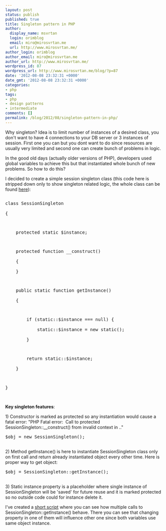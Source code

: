 ```yaml
---
layout: post
status: publish
published: true
title: Singleton pattern in PHP
author:
  display_name: msvrtan
  login: orimblog
  email: miro@mirosvrtan.me
  url: http://www.mirosvrtan.me/
author_login: orimblog
author_email: miro@mirosvrtan.me
author_url: http://www.mirosvrtan.me/
wordpress_id: 87
wordpress_url: http://www.mirosvrtan.me/blog/?p=87
date: '2012-08-08 23:32:31 +0000'
date_gmt: '2012-08-08 23:32:31 +0000'
categories:
- php
tags:
- php
- design patterns
- intermediate
comments: []
permalink: /blog/2012/08/singleton-pattern-in-php/
---
```

<p>Why singleton? Idea is to limit number of instances of a desired class, you don't want to have 4 connections to your DB server or 3 instances of session. First one you can but you dont want to do since resources are usually very limited and second one can create bunch of problems in logic.</p>
<p>In the good old days (actually older versions of PHP), developers used global variables to achieve this but that instantiated whole bunch of new problems. So how to do this?</p>
<p>I decided to create a simple session singleton class (this code here is stripped down only to show singleton related logic, the whole class can be found <a href="https://github.com/msvrtan/xmpl/blob/master/SingletonSimple/Session.singleton.php" target="_blank">here</a>):</p>
<pre lang="php" line="1">
<p>class SessionSingleton<br />
{</p>
<p>    protected static $instance;</p>
<p>    protected function __construct()<br />
    {<br />
    }</p>
<p>    public static function getInstance()<br />
    {</p>
<p>        if (static::$instance === null) {<br />
            static::$instance = new static();<br />
        }</p>
<p>        return static::$instance;<br />
    }</p>
<p>}<br />
</pre></p>
<p><strong>Key singleton features</strong>:</p>
<p>1) Constructor is marked as protected so any instantiation would cause a fatal error: "PHP Fatal error:&nbsp; Call to protected SessionSingleton::__construct() from invalid context in .."</p>
<pre lang="php" line="1">
$obj = new SessionSingleton();<br />
</pre></p>
<p>2) Method getInstance() is here to instantiate SessionSingleton class only on first call and return already instantiated object every other time. Here is proper way to get object:</p>
<pre lang="php" line="1">
$obj = SessionSingleton::getInstance();<br />
</pre></p>
<p>3) Static instance property is a placeholder where single instance of SessionSingleton will be 'saved' for future reuse and it is marked protected so no outside code could for instance delete it.</p>
<p>I've created a <a href="https://github.com/msvrtan/xmpl/blob/master/SingletonSimple/index.php" target="_blank">short script</a> where you can see how multiple calls to SessionSingleton::getInstance() behave. There you can see that changing property in one of them will influence other one since both variables use same object instance.</p>
